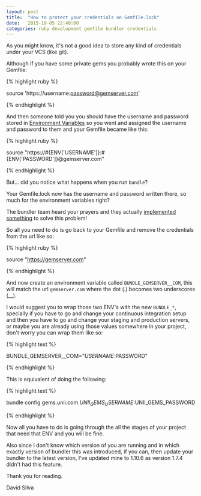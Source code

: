 ```yaml
---
layout: post
title:  "How to protect your credentials on Gemfile.lock"
date:   2015-10-05 22:40:00
categories: ruby development gemfile bundler credentials
---
```


As you might know, it's not a good idea to store any kind of credentials under your VCS (like git).

Although if you have some private gems you probably wrote this on your Gemfile:

{% highlight ruby %}

  source 'https://username:password@gemserver.com'

{% endhighlight %}

And then someone told you you should have the username and password stored in [Environment Variables](https://en.wikipedia.org/wiki/Environment_variable) so you went and assigned
the username and password to them and your Gemfile became like this:

{% highlight ruby %}

  source "https://#{ENV['USERNAME']}:#{ENV['PASSWORD']}@gemserver.com"

{% endhighlight %}

But... did you notice what happens when you run `bundle`?

Your Gemfile.lock now has the username and password written there, so much for the
environment variables right?

The bundler team heard your prayers and they actually [implemented something](http://bundler.io/man/bundle-config.1.html#CREDENTIALS-FOR-GEM-SOURCES) to solve this problem!

So all you need to do is go back to your Gemfile and remove the credentials from the url like so:

{% highlight ruby %}

  source "https://gemserver.com"

{% endhighlight %}


And now create an environment variable called `BUNDLE_GEMSERVER__COM`, this will match the url `gemserver.com`
where the dot (.) becomes two underscores (\_\_).

I would suggest you to wrap those two ENV's with the new `BUNDLE_*`, specially if you have to go and change your
continuous integration setup and then you have to go and change your staging and production servers, or maybe you are already using
those values somewhere in your project, don't worry you can wrap them like so:

{% highlight text %}

  BUNDLE_GEMSERVER__COM="$USERNAME:$PASSWORD"

{% endhighlight %}

This is equivalent of doing the following:

{% highlight text %}

  bundle config gems.unii.com $UNII_GEMS_USERNAME:$UNII_GEMS_PASSWORD

{% endhighlight %}

Now all you have to do is going through the all the stages of your project that need that ENV and you will be fine.

Also since I don't know which version of you are running and in which exactly version of bundler this was introduced, if you can, then update your bundler to the latest version, I've updated mine to 1.10.6 as version 1.7.4 didn't had this feature.

Thank you for reading.

David Silva
